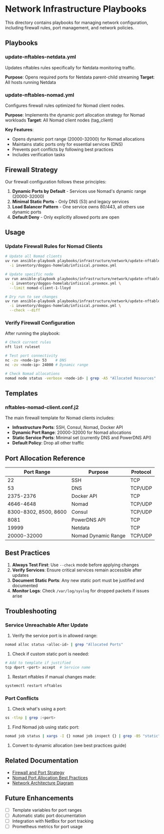 # Network Infrastructure Playbooks

This directory contains playbooks for managing network configuration, including firewall rules, port management, and network policies.

## Playbooks

### update-nftables-netdata.yml

Updates nftables rules specifically for Netdata monitoring traffic.

**Purpose**: Opens required ports for Netdata parent-child streaming
**Target**: All hosts running Netdata

### update-nftables-nomad.yml

Configures firewall rules optimized for Nomad client nodes.

**Purpose**: Implements the dynamic port allocation strategy for Nomad workloads
**Target**: All Nomad client nodes (tag_client)

**Key Features**:

- Opens dynamic port range (20000-32000) for Nomad allocations
- Maintains static ports only for essential services (DNS)
- Prevents port conflicts by following best practices
- Includes verification tasks

## Firewall Strategy

Our firewall configuration follows these principles:

1. **Dynamic Ports by Default** - Services use Nomad's dynamic range (20000-32000)
2. **Minimal Static Ports** - Only DNS (53) and legacy services
3. **Load Balancer Pattern** - One service owns 80/443, all others use dynamic ports
4. **Default Deny** - Only explicitly allowed ports are open

## Usage

### Update Firewall Rules for Nomad Clients

```bash
# Update all Nomad clients
uv run ansible-playbook playbooks/infrastructure/network/update-nftables-nomad.yml \
  -i inventory/doggos-homelab/infisical.proxmox.yml

# Update specific node
uv run ansible-playbook playbooks/infrastructure/network/update-nftables-nomad.yml \
  -i inventory/doggos-homelab/infisical.proxmox.yml \
  --limit nomad-client-1-lloyd

# Dry run to see changes
uv run ansible-playbook playbooks/infrastructure/network/update-nftables-nomad.yml \
  -i inventory/doggos-homelab/infisical.proxmox.yml \
  --check --diff
```

### Verify Firewall Configuration

After running the playbook:

```bash
# Check current rules
nft list ruleset

# Test port connectivity
nc -zv <node-ip> 53    # DNS
nc -zv <node-ip> 24000 # Dynamic range

# Check Nomad allocations
nomad node status -verbose <node-id> | grep -A5 "Allocated Resources"
```

## Templates

### nftables-nomad-client.conf.j2

The main firewall template for Nomad clients includes:

- **Infrastructure Ports**: SSH, Consul, Nomad, Docker API
- **Dynamic Port Range**: 20000-32000 for Nomad allocations
- **Static Service Ports**: Minimal set (currently DNS and PowerDNS API)
- **Default Policy**: Drop all other traffic

## Port Allocation Reference

| Port Range | Purpose | Protocol |
|------------|---------|----------|
| 22 | SSH | TCP |
| 53 | DNS | TCP/UDP |
| 2375-2376 | Docker API | TCP |
| 4646-4648 | Nomad | TCP/UDP |
| 8300-8302, 8500, 8600 | Consul | TCP/UDP |
| 8081 | PowerDNS API | TCP |
| 19999 | Netdata | TCP |
| 20000-32000 | Nomad Dynamic Range | TCP/UDP |

## Best Practices

1. **Always Test First**: Use `--check` mode before applying changes
2. **Verify Services**: Ensure critical services remain accessible after updates
3. **Document Static Ports**: Any new static port must be justified and documented
4. **Monitor Logs**: Check `/var/log/syslog` for dropped packets if issues arise

## Troubleshooting

### Service Unreachable After Update

1. Verify the service port is in allowed range:

```bash
nomad alloc status <alloc-id> | grep "Allocated Ports"
```

1. Check if custom static port is needed:

```bash
# Add to template if justified
tcp dport <port> accept  # Service name
```

1. Restart nftables if manual changes made:

```bash
systemctl restart nftables
```

### Port Conflicts

1. Check what's using a port:

```bash
ss -tlnp | grep :<port>
```

1. Find Nomad job using static port:

```bash
nomad job status | xargs -I {} nomad job inspect {} | grep -B5 "static"
```

1. Convert to dynamic allocation (see best practices guide)

## Related Documentation

- [Firewall and Port Strategy](../../../docs/operations/firewall-port-strategy.md)
- [Nomad Port Allocation Best Practices](../../../docs/implementation/nomad-port-allocation.md)
- [Network Architecture Diagram](../../../docs/diagrams/network-port-architecture.md)

## Future Enhancements

- [ ] Template variables for port ranges
- [ ] Automatic static port documentation
- [ ] Integration with NetBox for port tracking
- [ ] Prometheus metrics for port usage

